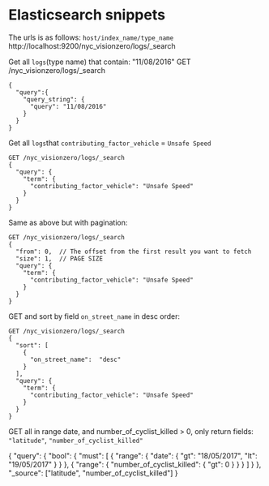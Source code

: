 Elasticsearch snippets
===================
The urls is as follows: `host/index_name/type_name`
http://localhost:9200/nyc_visionzero/logs/_search

Get all `logs`(type name) that contain: "11/08/2016"
GET /nyc_visionzero/logs/_search
```
{
  "query":{
    "query_string": {
      "query": "11/08/2016"
    }
  }
}
```

Get all `logs`that `contributing_factor_vehicle`  = `Unsafe Speed`
```
GET /nyc_visionzero/logs/_search
{
  "query": {
    "term": {
      "contributing_factor_vehicle": "Unsafe Speed"
    }
  }
}
```

Same as above but with pagination:
```
GET /nyc_visionzero/logs/_search
{
  "from": 0,  // The offset from the first result you want to fetch
  "size": 1,  // PAGE SIZE 
  "query": {
    "term": {
      "contributing_factor_vehicle": "Unsafe Speed"
    }
  }
}
```
GET and sort by field `on_street_name` in desc order:
```
GET /nyc_visionzero/logs/_search
{
  "sort": [
    {
      "on_street_name":  "desc"
    }
  ],
  "query": {
    "term": {
      "contributing_factor_vehicle": "Unsafe Speed"
    }
  }
}
```

GET all in range date, and number_of_cyclist_killed > 0, only return fields:   `"latitude"`, `"number_of_cyclist_killed"`

{
  "query": {
    "bool": {
      "must": [
        {
          "range": {
            "date": {
              "gt": "18/05/2017",
              "lt": "19/05/2017"
            }
          }
        },
        {
          "range": {
            "number_of_cyclist_killed": {
              "gt": 0
            }
          }
        }
      ]
    }
  },
  "_source": ["latitude", "number_of_cyclist_killed"]
}
